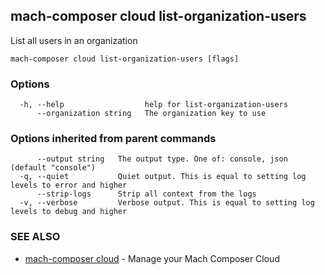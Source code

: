 ## mach-composer cloud list-organization-users

List all users in an organization

```
mach-composer cloud list-organization-users [flags]
```

### Options

```
  -h, --help                  help for list-organization-users
      --organization string   The organization key to use
```

### Options inherited from parent commands

```
      --output string   The output type. One of: console, json (default "console")
  -q, --quiet           Quiet output. This is equal to setting log levels to error and higher
      --strip-logs      Strip all context from the logs
  -v, --verbose         Verbose output. This is equal to setting log levels to debug and higher
```

### SEE ALSO

* [mach-composer cloud](mach-composer_cloud.md)	 - Manage your Mach Composer Cloud

